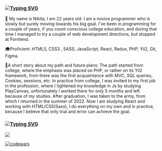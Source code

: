 ### [![Typing SVG](https://readme-typing-svg.herokuapp.com?color=%2336BCF7&lines=Welcome)](https://git.io/typing-svg) 
👋 My name is Nikita, I am 22 years old. I am a novice programmer who is slowly but surely moving towards his big goal. 
I've been in programming for a couple of years, if you count conscious college education, and during that time I managed to try a couple of web development directions, but stopped at Forntend.

🎓Proficient: HTML5, CSS3 , SASS, JavaScript, React, Redux, PHP, Yii2, Git, Figma.

🚶A short story about my path and future plans:
The path started from college, where the emphasis was placed on PHP, or rather on its Yii2 framework, from there was the first acquaintance with MVС, SQL queries, Cookies, sessions, etc.
In practice from college, I was invited to my first job in the profession, where I tightened my knowledge in Js by studying PlayCanvas, unfortunately I worked there for only 5 months and left because of my studies. 
After graduation, I was taken to the army, from which I returned in the summer of 2022.
 Now I am studying React and working with HTML/CSS(Sass), I do everything on my own and in practice, because I believe that only trial and error can achieve the goal. 

### [![Typing SVG](https://readme-typing-svg.herokuapp.com?color=%2336BCF7&lines=GitHub+Stats)](https://git.io/typing-svg) 


![](https://github-profile-summary-cards.vercel.app/api/cards/profile-details?username=FoXuLife&theme=solarized_dark)

[![codewars](https://www.codewars.com/users/username/badges/small)](https://www.codewars.com/users/FoXuLife)
